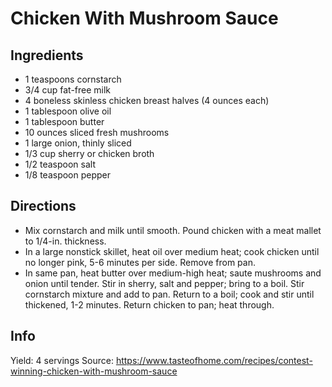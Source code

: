 # Chicken With Mushroom Sauce

## Ingredients
* 1 teaspoons cornstarch
* 3/4 cup fat-free milk
* 4 boneless skinless chicken breast halves (4 ounces each)
* 1 tablespoon olive oil
* 1 tablespoon butter
* 10 ounces sliced fresh mushrooms
* 1 large onion, thinly sliced
* 1/3 cup sherry or chicken broth
* 1/2 teaspoon salt
* 1/8 teaspoon pepper

## Directions
* Mix cornstarch and milk until smooth. Pound chicken with a meat mallet to 1/4-in. thickness.
* In a large nonstick skillet, heat oil over medium heat; cook chicken until no longer pink, 5-6 minutes per side. Remove from pan.
* In same pan, heat butter over medium-high heat; saute mushrooms and onion until tender. Stir in sherry, salt and pepper; bring to a boil. Stir cornstarch mixture and add to pan. Return to a boil; cook and stir until thickened, 1-2 minutes. Return chicken to pan; heat through. 


## Info
Yield: 4 servings
Source: https://www.tasteofhome.com/recipes/contest-winning-chicken-with-mushroom-sauce
